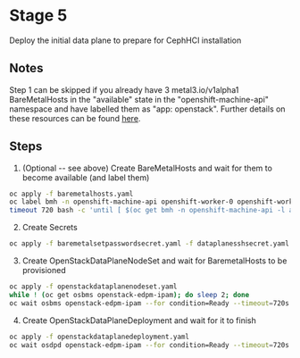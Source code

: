 # Stage 5

Deploy the initial data plane to prepare for CephHCI installation

## Notes

Step 1 can be skipped if you already have 3 metal3.io/v1alpha1 BareMetalHosts in the "available"
state in the "openshift-machine-api" namespace and have labelled them as "app: openstack".
Further details on these resources can be found [here](https://access.redhat.com/documentation/en-us/openshift_container_platform/4.13/html/post-installation_configuration/post-install-bare-metal-configuration).

## Steps

1. (Optional -- see above) Create BareMetalHosts and wait for them to become available (and label them)
```bash
oc apply -f baremetalhosts.yaml
oc label bmh -n openshift-machine-api openshift-worker-0 openshift-worker-1 openshift-worker-2 app=openstack
timeout 720 bash -c 'until [ $(oc get bmh -n openshift-machine-api -l app=openstack | grep -c available) == "3" ]; do sleep 5; done'
```
2. Create Secrets
```bash
oc apply -f baremetalsetpasswordsecret.yaml -f dataplanesshsecret.yaml
```
3. Create OpenStackDataPlaneNodeSet and wait for BaremetalHosts to be provisioned
```bash
oc apply -f openstackdataplanenodeset.yaml
while ! (oc get osbms openstack-edpm-ipam); do sleep 2; done
oc wait osbms openstack-edpm-ipam --for condition=Ready --timeout=720s
```
4. Create OpenStackDataPlaneDeployment and wait for it to finish
```bash
oc apply -f openstackdataplanedeployment.yaml
oc wait osdpd openstack-edpm-ipam --for condition=Ready --timeout=720s
```
